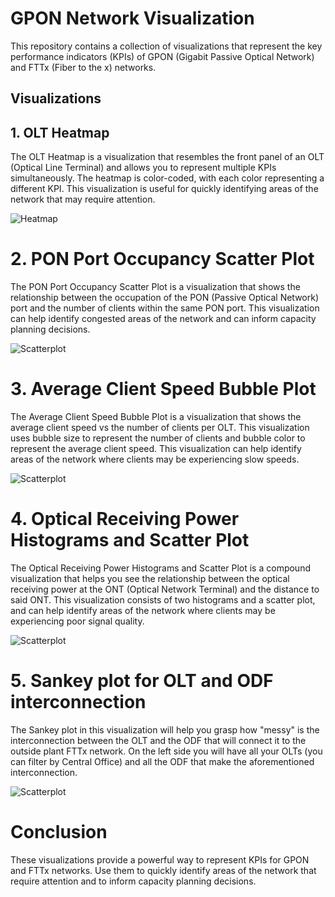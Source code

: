 # GPON Network Visualization

This repository contains a collection of visualizations that represent the key performance indicators (KPIs) of GPON (Gigabit Passive Optical Network) and FTTx (Fiber to the x) networks.


## Visualizations


## 1. OLT Heatmap

The OLT Heatmap is a visualization that resembles the front panel of an OLT (Optical Line Terminal) and allows you to represent multiple KPIs simultaneously. The heatmap is color-coded, with each color representing a different KPI. This visualization is useful for quickly identifying areas of the network that may require attention.


![Heatmap](/Visualizacion-1/Complete-viz-four.png "OLT front panel Heatmap")


# 2. PON Port Occupancy Scatter Plot

The PON Port Occupancy Scatter Plot is a visualization that shows the relationship between the occupation of the PON (Passive Optical Network) port and the number of clients within the same PON port. This visualization can help identify congested areas of the network and can inform capacity planning decisions.


![Scatterplot](/Visualizacion-2/Vizualization-2-Scatter-plot.png "PON subscriber Scatterplot")


# 3. Average Client Speed Bubble Plot

The Average Client Speed Bubble Plot is a visualization that shows the average client speed vs the number of clients per OLT. This visualization uses bubble size to represent the number of clients and bubble color to represent the average client speed. This visualization can help identify areas of the network where clients may be experiencing slow speeds.


![Scatterplot](/Visualizacion-3/Viz-3.png "Throughpt-Client Scatterplot")


# 4. Optical Receiving Power Histograms and Scatter Plot

The Optical Receiving Power Histograms and Scatter Plot is a compound visualization that helps you see the relationship between the optical receiving power at the ONT (Optical Network Terminal) and the distance to said ONT. This visualization consists of two histograms and a scatter plot, and can help identify areas of the network where clients may be experiencing poor signal quality.


![Scatterplot](/Visualizacion-4/Viz-4.png "Optical Power Scatterplot")


# 5. Sankey plot for OLT and ODF interconnection


The Sankey plot in this visualization will help you grasp how "messy" is the interconnection between the OLT and the ODF that will connect it to the outside plant FTTx network. On the left side you will have all your OLTs (you can filter by Central Office) and all the ODF that make the aforementioned interconnection.


![Scatterplot](/Visualizacion-4/OC-1-Sankey.png "Sankey plot")




# Conclusion

These visualizations provide a powerful way to represent KPIs for GPON and FTTx networks. Use them to quickly identify areas of the network that require attention and to inform capacity planning decisions.